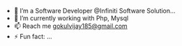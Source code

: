 - 🔭 I’m a Software Developer @Infiniti Software Solution...
- 🌱 I’m currently working with Php, Mysql
- 📫 Reach me gokulvijay185@gmail.com
- ⚡ Fun fact: ...
